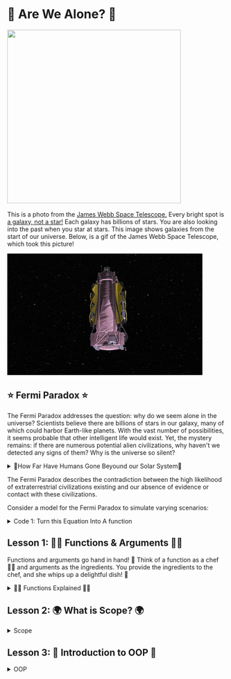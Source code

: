 # 👾 Are We Alone? 👾


<img src='space.jpeg' width="400" height="400">

This is a photo from the <a href="https://webb.nasa.gov/"> James Webb Space Telescope.</a> Every bright spot is <a href="https://physics.stackexchange.com/questions/160283/are-we-seeing-the-past-when-we-look-at-the-stars"> a galaxy, not a star!</a> Each galaxy has billions of stars. You are also looking into the past when you star at stars. This image shows galaxies from the start of our universe. Below, is a gif of the James Webb Space Telescope, which took this picture!

<img src="webb.gif">

## ⭐ Fermi Paradox ⭐

The Fermi Paradox addresses the question: why do we seem alone in the universe? Scientists believe there are billions of stars in our galaxy, many of which could harbor Earth-like planets. With the vast number of possibilities, it seems probable that other intelligent life would exist. Yet, the mystery remains: if there are numerous potential alien civilizations, why haven't we detected any signs of them? Why is the universe so silent?

<details><summary>🚀How Far Have Humans Gone Beyound our Solar System🚀</summary>

<img src="heilosphere.png">

</details>

The Fermi Paradox describes the contradiction between the high likelihood of extraterrestrial civilizations existing and our absence of evidence or contact with these civilizations.

Consider a model for the Fermi Paradox to simulate varying scenarios:

<details>
<summary>Code 1: Turn this Equation Into A function</summary>
<img src="equation.png">
</details>

## Lesson 1: 👩‍🍳 Functions & Arguments 🍎🥦

Functions and arguments go hand in hand! 🤝 Think of a function as a chef 👩‍🍳 and arguments as the ingredients. You provide the ingredients to the chef, and she whips up a delightful dish! 🍲

<details>
<summary>👩‍🍳 Functions Explained 👩‍🍳</summary>
A function operates like a mini-program within your main program. It allows you to bundle code, assign it a name, and utilize it multiple times. Visualize a magic box 🎁 that performs a task every time you invoke it.


**Imagine Functions as Magic Boxes 🎁**

You know those magic boxes in fairy tales where you put something in, whisper a magic word, and get something totally different or amazing out? That's exactly how functions in Java (and most programming languages) work!

## 1. The Name of the Magic Box 📛

Every magic box (function) has a name. This way, you can tell it apart from other magic boxes. So, if you have a magic box that turns apples into gold, you might call it `turnApplesToGold`.

## 2. What Goes In: Ingredients 🍎

Sometimes, the magic box needs something from you to work. These are called "inputs" or "arguments". Imagine you have a magic box that makes juice. You have to give it fruits, right?


<pre><code>
void makeJuice(String fruit) {
    // Magic happens here!
}
</code></pre>

Here, `fruit` is what you give the magic box. So, if you want apple juice, you'd use the box (call the function) like this:

<pre><code>
makeJuice("apple");
</code></pre>

## 3. The Magic Inside the Box 🎩✨

Inside the magic box, there are instructions about what to do with what you gave it. These instructions are the lines of code inside the function.

## 4. What Comes Out: Magic Output ✨

Sometimes, the magic box gives you something back. Like, you put in an apple and get out juice. In Java, we decide what kind of thing we're going to get back using words like `int`, `String`, etc. If a magic box doesn't give anything back, we use the word `void`.

For instance, if our juice-making magic box gives back juice, it might look like:

<pre><code>
String makeJuice(String fruit) {
    // Magic happens here!
    return "juice"; // This is what you get back!
}
</code></pre>

## 5. Using the Magic Box 🪄

To use a magic box (or function), you simply say its name and give it what it needs (if it needs anything). This is called "calling the function."

Example:

<pre><code>
String myJuice = makeJuice("apple");
</code></pre>

And there you go! That's how functions in Java work. They're just like magic boxes where you put something in, some magic happens, and you might get something awesome out. 🪄✨
</details>

## Lesson 2: 🌍 What is Scope? 🌍
<details>
<summary>Scope</summary>

Scope acts as an invisible barrier ⛩️ around segments of your code. Variables (like `x = 5`) exist within these boundaries. In programming, the term "scope" refers to the part of the code where a variable or function is accessible. Think of it as the "reach" or "visibility" of a variable or function.

### Why is Scope Important? 🤔

Imagine you have a secret diary that you only read in your room. Within your room, you can read it anytime (this is its "scope"). However, when you're in the living room, you can't access it because it's out of its "scope" or reach. In a similar way, in programming, variables and functions have places where they can and cannot be accessed.

### Types of Scopes in Java 🧐

1. **Local Scope (or Block Scope):**  
   Variables defined inside a method, constructor, or block are said to be in the local scope. They are accessible only within the method or block where they are declared.

  <pre><code>
   public void showName() {
       String name = "Alice"; // This is a local variable
       System.out.println(name);
   }
   
   // Outside the method, 'name' is not accessible.
   
</code></pre>

2. **Global (or Class) Scope:**  
   When a variable is declared at the class level (but outside any method), it's accessible from any method in the class (unless it's private and you're trying to access it from outside the class). These are often referred to as class or member variables.

   <code><pre>
   public class MyClass {
       String globalVar = "I am global!"; // This variable has class scope

       public void showGlobalVar() {
           System.out.println(globalVar); // Accessible here
       }

       public void anotherMethod() {
           System.out.println(globalVar); // Also accessible here
       }
   }
   </code></pre>

3. **Package Scope (Default Scope in Java):**  
   If a class, method, or variable doesn't have a specific access modifier (like `public`, `private`, or `protected`), it's accessible only within its own package. This is the default scope in Java.

4. **Protected Scope:**  
   When a member is declared as `protected`, it can be accessed within its own package and by subclasses.

5. **Public Scope:**  
   When a member is declared as `public`, it can be accessed from any other class in any package, assuming the class it resides in is also accessible.

Remember, understanding scope is crucial because it helps you manage data and control what parts of your program can and cannot see or modify that data. Proper scoping ensures cleaner, more readable, and more maintainable code.
</details>
</details>


## Lesson 3: 🌟 Introduction to OOP 🌟

<details>
<summary>OOP</summary>

OOP revolves around the idea of designing programs based on "objects". These objects hold data (attributes) and are capable of performing actions (methods).

---

### 🌍 Step 1: Understanding Classes 🌍 

In the world of OOP, a class is the blueprint for objects. For our solar system, we'll treat each planet as an object, crafted from the `Planet` class. Remember, most of the time you're working with existing templates.

While exploring, jot down 3 questions you have, and spot a method and an attribute. This is my class, however, you will now design and then build your class after peer review! What data points does an object of your class need?

<details>
<summary>OOP Class </summary>
<img src='oop.png'>
  
Notice how the `Planet` class contains attributes (e.g., `radius`, `distance`) and methods (e.g., `show`, `update`). 

</details>


<details>
<summary>🛸 Mars Side Quest 🛸</summary>
Unlock the mysteries of Mars using NASA's API to fetch a real image captured by a rover.

- [NASA's API Portal](https://api.nasa.gov/)
- [Mars Landing Video](https://youtu.be/4czjS9h4Fpg?feature=shared)

Share your discoveries with the class!

</details>


---

### 🚀 Step 2: Understand The Class 🚀

With our class in place, let's bring to life some celestial objects by calling our Planet class.

<details>
  <summary>Creating Class Objects </summary>
  
  <img src='oop_call.png'>


Behold! We've just manifested two cosmic entities: `sun` and `earth`. These are instances (or objects) of our `Planet` class.
</details>

<details>
<summary>
  🔭 Step 2.5: Interacting with the Cosmos 🔭
</summary> 

Unleash the power of our celestial objects. Watch as the `sun` and `earth` respond to our command, utilizing methods from the `Planet` class. Make sure you know how to replicate creating an unique planet.
</details>

<details>
  <summary> Adding Class Methods </summary>
    <img src='done.png'>

</details>

<details>

### Step 3: Create Your Planet Class 🪐

Our planet will have a few attributes: its position, radius, and rotation speed. What else would you like it to have?

<details>
  <summary> Create the Planet Class</summary>
<pre><code>
class Planet {
  float x, y;       // position of the planet
  float radius;     // size of the planet
  float angle = 0;  // initial angle for rotation
  float speed;      // rotation speed
  
  // Constructor: This is how we create an instance of the planet
  Planet(float x_, float y_, float r_, float s_) {
    x = x_;
    y = y_;
    radius = r_;
    speed = s_;
  }
</code></pre>
</details>

<details>
<summary>🌌 Step 3.5: Methods 🌌</summary>
To start off, we'll create a simple method, action, to show our Planet class and its attributes like radius.

<pre><code>
class Planet {
  float radius;

  Planet(float r) {
    radius = r;
  }

  void show() {
    ellipse(0, 0, radius*2, radius*2);
  }
}
</code></pre>
</details>

---

## 💃 Step 4: Time to Spin 💃

To make our planet spin, we'll add a new method to our Planet class. This method will rotate the planet each time it's called. With this method, you can now display your planet with rotation! Call this method in your draw() function and provide an angle (which you can increment each frame to see continuous rotation).

<details><summary> Spin Method </summary>
<pre><code>
void rotateAndShow(float angle) {
  pushMatrix();            // Save the current state of transformations
  rotate(angle);           // Rotate the coordinate system
  show();                  // Show the planet
  popMatrix();             // Restore the state
}
</code></pre>
</details>


For example, in your draw()

<pre><code>
angle += 0.05;
planet.rotateAndShow(angle);
</code></pre>
Make sure you define the angle variable at the top of your sketch!

</details>


### 🎨 Step 5: Final Checks & Challenges 🎨 

Before you launch, ensure you've:

<details>
  <summary>Grade Yourself</summary>

  <img src='isthis.jpeg'>


1. Created 3 instances of the planet class.
2. Utilized 3 unique methods.
3. Showcased the artistry of your solar system.
4. Embedded the science behind your design.
5. Crafted a new method in the `Planet` class to make planets move.
6. Introduced a fresh attribute to the `Planet` class.
7. Incorporated user input.
8. Employed conditional statements.
9. Outlined your TODO list for the next session (hint: steps 9-10).
10. Computed the gravitational force between a planet and the sun using their real-life masses.
11. Transformed step 10 into a new method, but only after tackling step 9.
</details>



---

Embrace the universe of programming, and let the cosmos be your guide! 🌌
